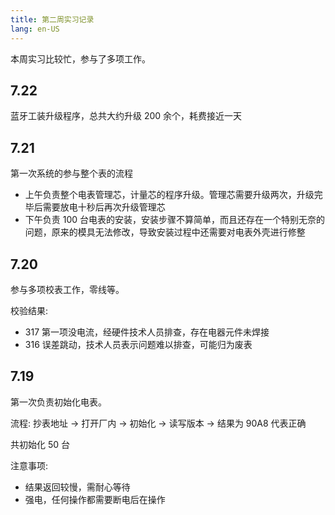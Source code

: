```yaml
---
title: 第二周实习记录
lang: en-US
---
```


本周实习比较忙，参与了多项工作。

## 7.22

蓝牙工装升级程序，总共大约升级 200 余个，耗费接近一天

## 7.21

第一次系统的参与整个表的流程

- 上午负责整个电表管理芯，计量芯的程序升级。管理芯需要升级两次，升级完毕后需要放电十秒后再次升级管理芯
- 下午负责 100 台电表的安装，安装步骤不算简单，而且还存在一个特别无奈的问题，原来的模具无法修改，导致安装过程中还需要对电表外壳进行修整

## 7.20

参与多项校表工作，零线等。

校验结果:

- 317 第一项没电流，经硬件技术人员排查，存在电器元件未焊接
- 316 误差跳动，技术人员表示问题难以排查，可能归为废表

## 7.19

第一次负责初始化电表。

流程: 抄表地址 -> 打开厂内 -> 初始化 -> 读写版本 -> 结果为 90A8 代表正确

共初始化 50 台

注意事项:

- 结果返回较慢，需耐心等待
- 强电，任何操作都需要断电后在操作
